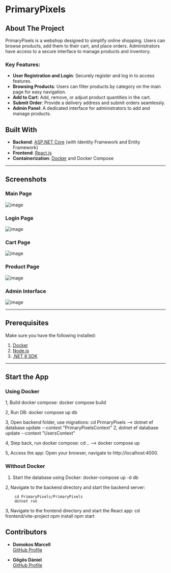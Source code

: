 # PrimaryPixels

## About The Project

PrimaryPixels is a webshop designed to simplify online shopping. Users can browse products, add them to their cart, and place orders. 
Administrators have access to a secure interface to manage products and inventory.

### Key Features:
- **User Registration and Login**: Securely register and log in to access features.
- **Browsing Products**: Users can filter products by category on the main page for easy navigation.
- **Add to Cart**: Add, remove, or adjust product quantities in the cart.
- **Submit Order**: Provide a delivery address and submit orders seamlessly.
- **Admin Panel**: A dedicated interface for administrators to add and manage products.


## Built With

- **Backend**: [ASP.NET Core](https://dotnet.microsoft.com/en-us/apps/aspnet) (with Identity Framework and Entity Framework)
- **Frontend**: [React.js](https://reactjs.org/)
- **Containerization**: [Docker](https://www.docker.com/) and Docker Compose

---

## Screenshots

### Main Page
![image](https://github.com/user-attachments/assets/9c488554-921b-4fd0-89b3-091bfb2349a7)

### Login Page
![image](https://github.com/user-attachments/assets/8273b48b-1266-4247-84a6-e165d5488f6c)

### Cart Page
![image](https://github.com/user-attachments/assets/f3dad35d-e70b-49d8-95ff-b4df4bc6eadc)

### Product Page
![image](https://github.com/user-attachments/assets/fcdb26e2-aee0-4031-bb38-83012683b12e)

### Admin Interface
![image](https://github.com/user-attachments/assets/22abd890-ef0c-413a-8079-c108874f08c3)


---

## Prerequisites

Make sure you have the following installed:
1. [Docker](https://www.docker.com/)
2. [Node.js](https://nodejs.org/)
3. [.NET 8 SDK](https://dotnet.microsoft.com/)

---

## Start the App

### Using Docker

1, Build docker compose: docker compose build

2, Run DB: docker compose up db

3, Open backend folder, use migrations: cd PrimaryPixels --> dotnet ef database update --context "PrimaryPixelsContext"     2, dotnet ef database update --context "UsersContext"

4, Step back, run docker compose: cd ..  --> docker compose up

5, Access the app: Open your browser, navigate to http://localhost:4000.


### Without Docker

1. Start the database using Docker:
           docker-compose up -d db
   
2, Navigate to the backend directory and start the backend server:

        cd PrimaryPixels/PrimaryPixels
        dotnet run

3, Navigate to the frontend directory and start the React app:
        cd frontend/vite-project
        npm install
        npm start


## Contributors

- **Domokos Marcell**  
  [GitHub Profile](https://github.com/domokosmarcell)

- **Gőgös Dániel**  
  [GitHub Profile](https://github.com/GogosDani)
   
